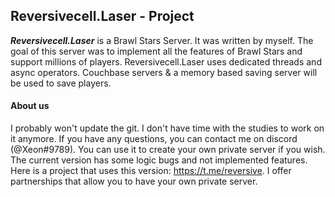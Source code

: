 ## Reversivecell.Laser - Project
***Reversivecell.Laser*** is a Brawl Stars Server. It was written by myself. The goal of this server was to implement all the features of Brawl Stars and support millions of players. Reversivecell.Laser uses dedicated threads and async operators. Couchbase servers & a memory based saving server will be used to save players.

#### About us
I probably won't update the git. I don't have time with the studies to work on it anymore. If you have any questions, you can contact me on discord (@Xeon#9789). You can use it to create your own private server if you wish. The current version has some logic bugs and not implemented features. Here is a project that uses this version: https://t.me/reversive. I offer partnerships that allow you to have your own private server.
